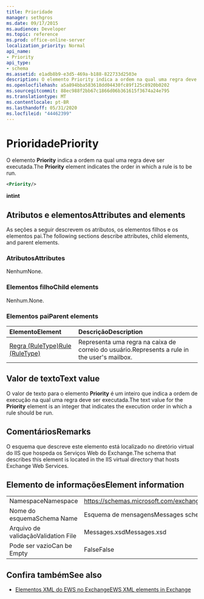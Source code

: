 ```yaml
---
title: Prioridade
manager: sethgros
ms.date: 09/17/2015
ms.audience: Developer
ms.topic: reference
ms.prod: office-online-server
localization_priority: Normal
api_name:
- Priority
api_type:
- schema
ms.assetid: e1adb8b9-e3d5-469a-b188-822733d2503e
description: O elemento Priority indica a ordem na qual uma regra deve ser executada.
ms.openlocfilehash: a5a894bba583618dd04430fc89f125c8920b0202
ms.sourcegitcommit: 88ec988f2bb67c1866d06b361615f3674a24e795
ms.translationtype: MT
ms.contentlocale: pt-BR
ms.lasthandoff: 05/31/2020
ms.locfileid: "44462399"
---
```

# <a name="priority"></a><span data-ttu-id="03bc2-103">Prioridade</span><span class="sxs-lookup"><span data-stu-id="03bc2-103">Priority</span></span>

<span data-ttu-id="03bc2-104">O elemento **Priority** indica a ordem na qual uma regra deve ser executada.</span><span class="sxs-lookup"><span data-stu-id="03bc2-104">The **Priority** element indicates the order in which a rule is to be run.</span></span> 
  
```XML
<Priority/>
```

 <span data-ttu-id="03bc2-105">**int**</span><span class="sxs-lookup"><span data-stu-id="03bc2-105">**int**</span></span>
## <a name="attributes-and-elements"></a><span data-ttu-id="03bc2-106">Atributos e elementos</span><span class="sxs-lookup"><span data-stu-id="03bc2-106">Attributes and elements</span></span>

<span data-ttu-id="03bc2-107">As seções a seguir descrevem os atributos, os elementos filhos e os elementos pai.</span><span class="sxs-lookup"><span data-stu-id="03bc2-107">The following sections describe attributes, child elements, and parent elements.</span></span>
  
### <a name="attributes"></a><span data-ttu-id="03bc2-108">Atributos</span><span class="sxs-lookup"><span data-stu-id="03bc2-108">Attributes</span></span>

<span data-ttu-id="03bc2-109">Nenhum</span><span class="sxs-lookup"><span data-stu-id="03bc2-109">None.</span></span>
  
### <a name="child-elements"></a><span data-ttu-id="03bc2-110">Elementos filho</span><span class="sxs-lookup"><span data-stu-id="03bc2-110">Child elements</span></span>

<span data-ttu-id="03bc2-111">Nenhum.</span><span class="sxs-lookup"><span data-stu-id="03bc2-111">None.</span></span>
  
### <a name="parent-elements"></a><span data-ttu-id="03bc2-112">Elementos pai</span><span class="sxs-lookup"><span data-stu-id="03bc2-112">Parent elements</span></span>

|<span data-ttu-id="03bc2-113">**Elemento**</span><span class="sxs-lookup"><span data-stu-id="03bc2-113">**Element**</span></span>|<span data-ttu-id="03bc2-114">**Descrição**</span><span class="sxs-lookup"><span data-stu-id="03bc2-114">**Description**</span></span>|
|:-----|:-----|
|[<span data-ttu-id="03bc2-115">Regra (RuleType)</span><span class="sxs-lookup"><span data-stu-id="03bc2-115">Rule (RuleType)</span></span>](rule-ruletype.md) <br/> |<span data-ttu-id="03bc2-116">Representa uma regra na caixa de correio do usuário.</span><span class="sxs-lookup"><span data-stu-id="03bc2-116">Represents a rule in the user's mailbox.</span></span>  <br/> |
   
## <a name="text-value"></a><span data-ttu-id="03bc2-117">Valor de texto</span><span class="sxs-lookup"><span data-stu-id="03bc2-117">Text value</span></span>

<span data-ttu-id="03bc2-118">O valor de texto para o elemento **Priority** é um inteiro que indica a ordem de execução na qual uma regra deve ser executada.</span><span class="sxs-lookup"><span data-stu-id="03bc2-118">The text value for the **Priority** element is an integer that indicates the execution order in which a rule should be run.</span></span> 
  
## <a name="remarks"></a><span data-ttu-id="03bc2-119">Comentários</span><span class="sxs-lookup"><span data-stu-id="03bc2-119">Remarks</span></span>

<span data-ttu-id="03bc2-120">O esquema que descreve este elemento está localizado no diretório virtual do IIS que hospeda os Serviços Web do Exchange.</span><span class="sxs-lookup"><span data-stu-id="03bc2-120">The schema that describes this element is located in the IIS virtual directory that hosts Exchange Web Services.</span></span>
  
## <a name="element-information"></a><span data-ttu-id="03bc2-121">Elemento de informações</span><span class="sxs-lookup"><span data-stu-id="03bc2-121">Element information</span></span>

|||
|:-----|:-----|
|<span data-ttu-id="03bc2-122">Namespace</span><span class="sxs-lookup"><span data-stu-id="03bc2-122">Namespace</span></span>  <br/> |https://schemas.microsoft.com/exchange/services/2006/messages  <br/> |
|<span data-ttu-id="03bc2-123">Nome do esquema</span><span class="sxs-lookup"><span data-stu-id="03bc2-123">Schema Name</span></span>  <br/> |<span data-ttu-id="03bc2-124">Esquema de mensagens</span><span class="sxs-lookup"><span data-stu-id="03bc2-124">Messages schema</span></span>  <br/> |
|<span data-ttu-id="03bc2-125">Arquivo de validação</span><span class="sxs-lookup"><span data-stu-id="03bc2-125">Validation File</span></span>  <br/> |<span data-ttu-id="03bc2-126">Messages.xsd</span><span class="sxs-lookup"><span data-stu-id="03bc2-126">Messages.xsd</span></span>  <br/> |
|<span data-ttu-id="03bc2-127">Pode ser vazio</span><span class="sxs-lookup"><span data-stu-id="03bc2-127">Can be Empty</span></span>  <br/> |<span data-ttu-id="03bc2-128">False</span><span class="sxs-lookup"><span data-stu-id="03bc2-128">False</span></span>  <br/> |
   
## <a name="see-also"></a><span data-ttu-id="03bc2-129">Confira também</span><span class="sxs-lookup"><span data-stu-id="03bc2-129">See also</span></span>



- [<span data-ttu-id="03bc2-130">Elementos XML do EWS no Exchange</span><span class="sxs-lookup"><span data-stu-id="03bc2-130">EWS XML elements in Exchange</span></span>](ews-xml-elements-in-exchange.md)

